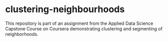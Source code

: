 # clustering-neighbourhoods
This repository is part of an assignment from the Applied Data Science Capstone Course on Coursera demonstrating clustering and segmenting of neighborhoods.
